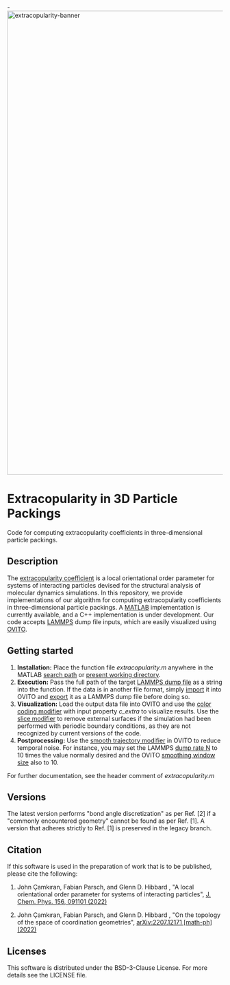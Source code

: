 -<img width="1080" alt="extracopularity-banner" src="https://user-images.githubusercontent.com/41493682/181186896-0c333843-a5bd-49c6-a6ff-51bd26bcb9ca.png">

# Extracopularity in 3D Particle Packings

Code for computing extracopularity coefficients in three-dimensional particle packings.

## Description

The [extracopularity coefficient](https://aip.scitation.org/doi/10.1063/5.0079985) is a local orientational order parameter for systems of interacting particles devised for the structural analysis of molecular dynamics simulations. In this repository, we provide implementations of our algorithm for computing extracopularity coefficients  in three-dimensional particle packings. A [MATLAB](https://www.mathworks.com/products/matlab.html) implementation is currently available, and a C++ implementation is under development. Our code accepts [LAMMPS](https://lammps.org/#gsc.tab=0) dump file inputs, which are easily visualized using [OVITO](https://www.ovito.org).

## Getting started

1. **Installation:** Place the function file *extracopularity.m* anywhere in the MATLAB [search path](https://www.mathworks.com/help/matlab/matlab_env/what-is-the-matlab-search-path.html) or [present working directory](https://www.mathworks.com/help/matlab/ref/pwd.html).
2. **Execution:** Pass the full path of the target [LAMMPS dump file](https://docs.lammps.org/dump.html) as a string into the function. If the data is in another file format, simply [import](https://www.ovito.org/docs/current/usage/import.html#usage-import) it into OVITO and [export](https://www.ovito.org/manual/usage/export.html) it as a LAMMPS dump file before doing so.
3. **Visualization:** Load the output data file into OVITO and use the [color coding modifier](https://www.ovito.org/docs/current/reference/pipelines/modifiers/color_coding.html) with input property *c_extra* to visualize results. Use the [slice modifier](https://www.ovito.org/docs/current/reference/pipelines/modifiers/slice.html#particles-modifiers-slice) to remove external surfaces if the simulation had been performed with periodic boundary conditions, as they are not recognized by current versions of the code.
4. **Postprocessing:** Use the [smooth trajectory modifier](https://www.ovito.org/docs/current/reference/pipelines/modifiers/smooth_trajectory.html#particles-modifiers-smooth-trajectory) in OVITO to reduce temporal noise. For instance, you may set the LAMMPS [dump rate N](https://docs.lammps.org/dump.html) to 10 times the value normally desired and the OVITO [smoothing window size](https://www.ovito.org/docs/current/reference/pipelines/modifiers/smooth_trajectory.html#particles-modifiers-smooth-trajectory) also to 10.

For further documentation, see the header comment of *extracopularity.m*

## Versions

The latest version performs "bond angle discretization" as per Ref. [2] if a "commonly encountered geometry" cannot be found as per Ref. [1]. A version that adheres strictly to Ref. [1] is preserved in the legacy branch. 

## Citation

If this software is used in the preparation of work that is to be published, please cite the following:

1. John Çamkıran, Fabian Parsch, and Glenn D. Hibbard , "A local orientational order parameter for systems of interacting particles", [J. Chem. Phys. 156, 091101 (2022)](https://doi.org/10.1063/5.0079985)

2. John Çamkıran, Fabian Parsch, and Glenn D. Hibbard , "On the topology of the space of coordination geometries", [arXiv:2207.12171 [math-ph] (2022)](https://arxiv.org/abs/2207.12171)

## Licenses

This software is distributed under the BSD-3-Clause License. For more details see the LICENSE file.
